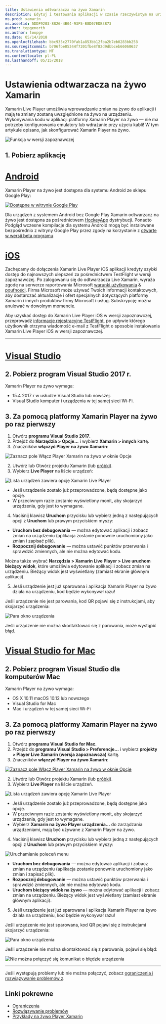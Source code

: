 ```yaml
---
title: Ustawienia odtwarzacza na żywo Xamarin
description: Edytuj i testowania aplikacji w czasie rzeczywistym na urządzenia z systemem iOS lub Android
ms.prod: xamarin
ms.assetid: 5DDF9203-8826-4B04-93F5-B8D07EDE3873
author: topgenorth
ms.author: toopge
ms.date: 05/14/2018
ms.openlocfilehash: bbc935c2770fab1a853bb12fba2b7eb0283bb258
ms.sourcegitcommit: b706fbe05344f7201fbe8f82d9dbbceb66060637
ms.translationtype: MT
ms.contentlocale: pl-PL
ms.lasthandoff: 05/15/2018
---
```

# <a name="xamarin-live-player-setup"></a>Ustawienia odtwarzacza na żywo Xamarin

Xamarin Live Player umożliwia wprowadzanie zmian na żywo do aplikacji i mają te zmiany zostaną uwzględnione na żywo na urządzeniu. Wykonywania kodu w aplikacji platformy Xamarin Player na żywo — nie ma potrzeby konfigurowania emulatory lub wdrażanie przy użyciu kabli! W tym artykule opisano, jak skonfigurować Xamarin Player na żywo.

![Funkcja w wersji zapoznawczej](~/media/shared/preview.png)

## <a name="1-get-the-app"></a>1. Pobierz aplikację

# <a name="androidtabandroid"></a>[Android](#tab/android)

Xamarin Player na żywo jest dostępna dla systemu Android ze sklepu Google Play:

[ ![Dostępne w witrynie Google Play](install-images/google-play-badge.png)](https://play.google.com/store/apps/details?id=com.xamarin.live)

Dla urządzeń z systemem Android bez Google Play Xamarin odtwarzacz na żywo jest dostępna za pośrednictwem [HockeyApp](https://aka.ms/xlp-hockeyapp) dystrybucji. Ponadto Podgląd wczesne kompilacje dla systemu Android mogą być instalowane bezpośrednio z witryny Google Play przez zgody na korzystanie z [otwarte w wersji beta programu](https://play.google.com/apps/testing/com.xamarin.live)

# <a name="iostabios"></a>[iOS](#tab/ios)

Zachęcamy do dołączenia Xamarin Live Player iOS aplikacji kredyty szybki dostęp do najnowszych ulepszeń za pośrednictwem TestFlight w wersji zapoznawczej. Po zalogowaniu się do odtwarzacza Live Xamarin, wyraża zgodę na serwerze raportowania Microsoft [warunki użytkowania](https://www.microsoft.com/en-us/legal/intellectualproperty/copyright/default.aspx) & [poufności](https://privacy.microsoft.com/en-us/privacystatement). Firma Microsoft może używać Twoich informacji kontaktowych, aby dostarczać aktualizacje i ofert specjalnych dotyczących platformy Xamarin i innych produktów firmy Microsoft i usług. Subskrypcję można anulować w dowolnym momencie.

Aby uzyskać dostęp do Xamarin Live Player iOS w wersji zapoznawczej, przeprowadź [informacje rejestracyjne TestFlight](https://fastring.xamarinliveplayer.com/), po upływie którego użytkownik otrzyma wiadomość e-mail z TestFlight o sposobie instalowania Xamarin Live Player iOS w wersji zapoznawczej.

-----

# <a name="visual-studiotabwindows"></a>[Visual Studio](#tab/windows)

## <a name="2-get-visual-studio-2017"></a>2. Pobierz program Visual Studio 2017 r.

Xamarin Player na żywo wymaga:

- 15.4 2017 r w usłudze Visual Studio lub nowszej.
- Visual Studio komputer i urządzenia w tej samej sieci Wi-Fi.

## <a name="3-using-xamarin-live-player-for-the-first-time"></a>3. Za pomocą platformy Xamarin Player na żywo po raz pierwszy

1. Otwórz **programu Visual Studio 2017**.
2. Przejdź do **Narzędzia > Opcje...**  i wybierz **Xamarin > innych** kartę.
3. Znaczników **włączyć Player na żywo Xamarin**:

  ![Zaznacz pole Włącz Player Xamarin na żywo w oknie Opcje](install-images/vs2017-options.png)

2. Utwórz lub Otwórz projektu Xamarin (lub [próbki](~/tools/live-player/samples.md)).
3. Wybierz **Live Player** na liście urządzeń:

  ![Lista urządzeń zawiera opcję Xamarin Live Player](install-images/devices-empty-windows.png)

  * Jeśli urządzenie zostało już przeprowadzone, będą dostępne jako opcję.
  * W przeciwnym razie zostanie wyświetlony monit, aby skojarzyć urządzenia, gdy jest to wymagane.
4. Naciśnij klawisz **Uruchom** przycisku lub wybierz jedną z następujących opcji z **Uruchom** lub prawym przyciskiem myszy:

  - **Uruchom bez debugowania** — można edytować aplikacji i zobacz zmian na urządzeniu (aplikacja zostanie ponownie uruchomiony jako zmian i zapisać plik).
  - **Rozpocznij debugowanie** — można ustawić punktów przerwania i sprawdzić zmiennych, ale nie można edytować kodu.

  Można także wybrać **Narzędzia > Xamarin Live Player > Live uruchom bieżący widok**, które umożliwia edytowanie aplikacji i zobacz zmian na urządzeniu. Bieżący widok jest wyświetlany (zamiast ekranie głównym aplikacji).

5. Jeśli urządzenie jest już sparowana i aplikacja Xamarin Player na żywo działa na urządzeniu, kod będzie wykonywał razu!

  Jeśli urządzenie nie jest parowania, kod QR pojawi się z instrukcjami, aby skojarzyć urządzenia:

  ![Para okno urządzenia](install-images/manage-empty-windows.png)

  Jeśli urządzenie nie można skontaktować się z parowania, może wystąpić błąd.

# <a name="visual-studio-for-mactabmacos"></a>[Visual Studio for Mac](#tab/macos)

## <a name="2-get-visual-studio-for-mac"></a>2. Pobierz program Visual Studio dla komputerów Mac

Xamarin Player na żywo wymaga:

- OS X 10.11 macOS 10.12 lub nowszego
- Visual Studio for Mac
- Mac i urządzeń w tej samej sieci Wi-Fi

## <a name="3-using-xamarin-live-player-for-the-first-time"></a>3. Za pomocą platformy Xamarin Player na żywo po raz pierwszy

1. Otwórz **programu Visual Studio for Mac**.
2. Przejdź do **programu Visual Studio > Preferencje...**  i wybierz **projekty > Player Live Xamarin (wersja zapoznawcza)** kartę.
3. Znaczników **włączyć Player na żywo Xamarin**:

  [![Zaznacz pole Włącz Player Xamarin na żywo w oknie Opcje](install-images/vsmac-options-sml.png)](install-images/vsmac-options.png#lightbox)

2. Utwórz lub Otwórz projektu Xamarin (lub [próbki](~/tools/live-player/samples.md)).
3. Wybierz **Live Player** na liście urządzeń.

  ![Lista urządzeń zawiera opcję Xamarin Live Player](install-images/devices.png)

  * Jeśli urządzenie zostało już przeprowadzone, będą dostępne jako opcję.
  * W przeciwnym razie zostanie wyświetlony monit, aby skojarzyć urządzenia, gdy jest to wymagane.
  * Wybierz **Xamarin na żywo Player urządzenia...**  do zarządzania urządzeniami, mają być używane z Xamarin Player na żywo.

4. Naciśnij klawisz **Uruchom** przycisku lub wybierz jedną z następujących opcji z **Uruchom** lub prawym przyciskiem myszy:

  ![Uruchamianie poleceń menu](install-images/run-menu.png)

  - **Uruchom bez debugowania** — można edytować aplikacji i zobacz zmian na urządzeniu (aplikacja zostanie ponownie uruchomiony jako zmian i zapisać plik).
  - **Rozpocznij debugowanie** — można ustawić punktów przerwania i sprawdzić zmiennych, ale nie można edytować kodu.
  - **Uruchom bieżący widok na żywo** — można edytować aplikacji i zobacz zmian na urządzeniu. Bieżący widok jest wyświetlany (zamiast ekranie głównym aplikacji).

5. Jeśli urządzenie jest już sparowana i aplikacja Xamarin Player na żywo działa na urządzeniu, kod będzie wykonywał razu!

  Jeśli urządzenie nie jest sparowana, kod QR pojawi się z instrukcjami skojarzyć urządzenia:

  ![Para okno urządzenia](install-images/manage-empty.png)

  Jeśli urządzenie nie można skontaktować się z parowania, pojawi się błąd:

  ![Nie można połączyć się komunikat o błędzie urządzenia](install-images/error-cannot-connect.png)


-----

Jeśli występują problemy lub nie można połączyć, zobacz [ograniczenia i rozwiązywanie problemów z](~/tools/live-player/troubleshooting.md).


## <a name="related-links"></a>Linki pokrewne

- [Ograniczenia](~/tools/live-player/limitations.md)
- [Rozwiązywanie problemów](~/tools/live-player/troubleshooting.md)
- [Przykłady na żywo Player Xamarin](~/tools/live-player/samples.md)
